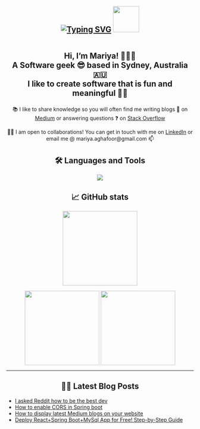 <h2 align= "center"><a href="https://git.io/typing-svg"><img src="https://readme-typing-svg.demolab.com?font=Fira+Code&weight=2000&size=24&pause=1000&center=true&vCenter=true&random=false&width=516&height=57&lines=Nice+to+meet+you+where+you've+been%3F" alt="Typing SVG" /></a>
 <span id="header" align="center">
  <img src="https://media.giphy.com/media/M9gbBd9nbDrOTu1Mqx/giphy.gif" width="70"/>
</span>

<!-- Intro -->
 
 <br> Hi, I’m Mariya! 👩🏻‍💻 
<br> A Software geek 😎 based in Sydney, Australia 🇦🇺 
<br> I like to create software  that is fun and meaningful 💃🏻</h2>

<!-- About me -->

<p align= "center"><span> 📚 I like to share knowledge so you will often find me writing blogs 📰 on </span><span><a href="https://medium.com/@mariya.aghafoor">Medium</a></span><span> or answering questions ❓ on </span><span><a href="https://stackoverflow.com/users/23063247/mariya">Stack Overflow</a></span></p>

<p align= "center"><span align= "center">🤝🏽 I am open to collaborations! You can get in touch with me on </span><span><a href="https://www.linkedin.com/in/mariya-abdul-ghafoor/">LinkedIn</a></span><span> or email me @ mariya.aghafoor@gmail.com  📫 </span></p>

<!-- Languages -->

<h2 align= "center">🛠️ Languages and Tools </h2> 
 <p align="center">
  <a href="https://skillicons.dev">
    <img src="https://skillicons.dev/icons?i=html,css,scss,js,react,next,python,java,spring,nest,mysql,github&theme=dark" />
  </a>
</p>

<!-- GitHub stats -->
<h2 align= "center">📈 GitHub stats </h2>

<p align= "center">
<a>
  <img height=200 align="center" src="https://github-readme-stats.vercel.app/api?username=Mariya-ghafoor&rank_icon=github&show_icons=true&theme=dark&card_width=532&show=reviews,prs_merged_percentage&hide=stars,contribs,issues&hide_title=true" />
</a></p>

<p align= "center">
  <a>
    <img height=200 align="center" src="https://github-readme-stats.vercel.app/api/top-langs?username=Mariya-ghafoor&layout=compact&langs_count=8&card_width=330&theme=dark" />
  </a>
  <a>
    <img height=200 align="center" src="https://streak-stats.demolab.com/?user=Mariya-ghafoor&theme=dark&card_width=400" />
  </a>
</p>

---
<h2 align= "center">✍🏽 Latest Blog Posts</h2>

<!-- BLOG-POST-LIST:START -->
- [I asked Reddit how to be the best dev](https://medium.com/@mariya.aghafoor/i-asked-reddit-how-to-be-the-best-dev-d497a741cef9?source=rss-c5df4976ed9f------2)
- [How to enable CORS in Spring boot](https://towardsdev.com/how-to-enable-cors-in-spring-boot-ecaee4720d3c?source=rss-c5df4976ed9f------2)
- [How to display latest Medium blogs on your website](https://towardsdev.com/how-to-use-mediums-api-to-display-live-blogs-on-your-website-0fb2e2535cab?source=rss-c5df4976ed9f------2)
- [Deploy React+Spring Boot+MySql App for Free! Step-by-Step Guide](https://towardsdev.com/deploy-react-spring-boot-mysql-app-for-free-step-by-step-guide-e2e73a1f3d92?source=rss-c5df4976ed9f------2)
<!-- BLOG-POST-LIST:END -->



